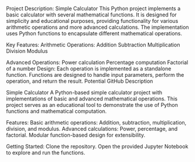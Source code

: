 Project Description: Simple Calculator
This Python project implements a basic calculator with several mathematical functions. It is designed for simplicity and educational purposes, providing functionality for various arithmetic operations and more advanced calculations. The implementation uses Python functions to encapsulate different mathematical operations.

Key Features:
Arithmetic Operations:
  Addition
  Subtraction
  Multiplication
  Division
  Modulus
  
Advanced Operations:
  Power calculation
  Percentage computation
  Factorial of a number
Design:
  Each operation is implemented as a standalone function.
  Functions are designed to handle input parameters, perform the operation, and return the result.
  Potential GitHub Description
  
Simple Calculator
A Python-based simple calculator project with implementations of basic and advanced mathematical operations. This project serves as an educational tool to demonstrate the use of Python functions and mathematical computation.

Features:
  Basic arithmetic operations: Addition, subtraction, multiplication, division, and modulus.
  Advanced calculations: Power, percentage, and factorial.
  Modular function-based design for extensibility.
  
Getting Started:
Clone the repository.
Open the provided Jupyter Notebook to explore and run the functions.
